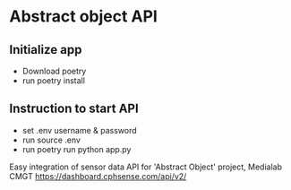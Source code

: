 # Abstract object API

## Initialize app
- Download poetry
- run poetry install

## Instruction to start API
- set .env username & password
- run source .env
- run poetry run python app.py

Easy integration of sensor data API for 'Abstract Object' project, Medialab CMGT
https://dashboard.cphsense.com/api/v2/
